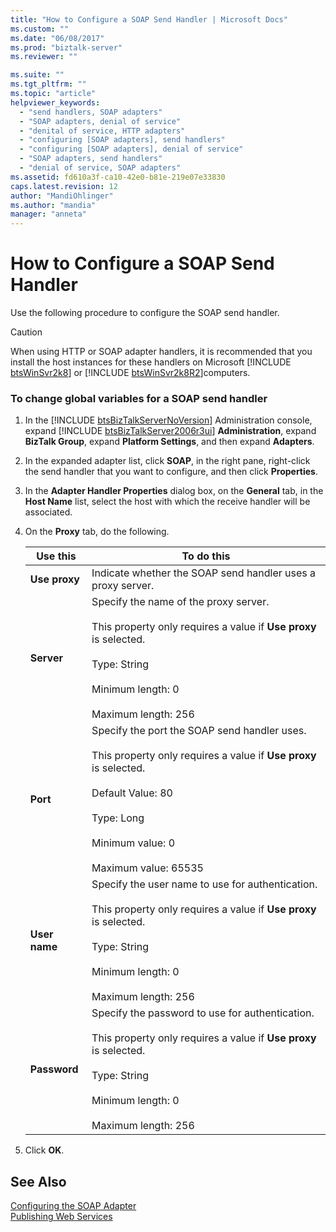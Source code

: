 ```yaml
---
title: "How to Configure a SOAP Send Handler | Microsoft Docs"
ms.custom: ""
ms.date: "06/08/2017"
ms.prod: "biztalk-server"
ms.reviewer: ""

ms.suite: ""
ms.tgt_pltfrm: ""
ms.topic: "article"
helpviewer_keywords: 
  - "send handlers, SOAP adapters"
  - "SOAP adapters, denial of service"
  - "denital of service, HTTP adapters"
  - "configuring [SOAP adapters], send handlers"
  - "configuring [SOAP adapters], denial of service"
  - "SOAP adapters, send handlers"
  - "denial of service, SOAP adapters"
ms.assetid: fd610a3f-ca10-42e0-b81e-219e07e33830
caps.latest.revision: 12
author: "MandiOhlinger"
ms.author: "mandia"
manager: "anneta"
---
```

# How to Configure a SOAP Send Handler
Use the following procedure to configure the SOAP send handler.  

> [!CAUTION]
>  When using HTTP or SOAP adapter handlers, it is recommended that you install the host instances for these handlers on Microsoft [!INCLUDE [btsWinSvr2k8](../includes/btswinsvr2k8-md.md)] or [!INCLUDE [btsWinSvr2k8R2](../includes/btswinsvr2k8r2-md.md)]computers.  

### To change global variables for a SOAP send handler  

1. In the [!INCLUDE [btsBizTalkServerNoVersion](../includes/btsbiztalkservernoversion-md.md)] Administration console, expand [!INCLUDE [btsBizTalkServer2006r3ui](../includes/btsbiztalkserver2006r3ui-md.md)] <strong>Administration</strong>, expand <strong>BizTalk Group</strong>, expand <strong>Platform Settings</strong>, and then expand <strong>Adapters</strong>.  

2. In the expanded adapter list, click **SOAP**, in the right pane, right-click the send handler that you want to configure, and then click **Properties**.  

3. In the **Adapter Handler Properties** dialog box, on the **General** tab, in the **Host Name** list, select the host with which the receive handler will be associated.  

4. On the **Proxy** tab, do the following.  


   |          Use this          |                                                                                                                         To do this                                                                                                                         |
   |----------------------------|------------------------------------------------------------------------------------------------------------------------------------------------------------------------------------------------------------------------------------------------------------|
   | <strong>Use proxy</strong> |                                                                                                Indicate whether the SOAP send handler uses a proxy server.                                                                                                 |
   |  <strong>Server</strong>   |                  Specify the name of the proxy server.<br /><br /> This property only requires a value if <strong>Use proxy</strong> is selected.<br /><br /> Type: String<br /><br /> Minimum length: 0<br /><br /> Maximum length: 256                   |
   |   <strong>Port</strong>    | Specify the port the SOAP send handler uses.<br /><br /> This property only requires a value if <strong>Use proxy</strong> is selected.<br /><br /> Default Value: 80<br /><br /> Type: Long<br /><br /> Minimum value: 0<br /><br /> Maximum value: 65535 |
   | <strong>User name</strong> |             Specify the user name to use for authentication.<br /><br /> This property only requires a value if <strong>Use proxy</strong> is selected.<br /><br /> Type: String<br /><br /> Minimum length: 0<br /><br /> Maximum length: 256             |
   | <strong>Password</strong>  |             Specify the password to use for authentication.<br /><br /> This property only requires a value if <strong>Use proxy</strong> is selected.<br /><br /> Type: String<br /><br /> Minimum length: 0<br /><br /> Maximum length: 256              |


5. Click **OK**.  

## See Also  
 [Configuring the SOAP Adapter](../core/configuring-the-soap-adapter.md)   
 [Publishing Web Services](../core/publishing-web-services.md)
